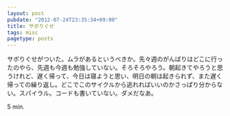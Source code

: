 ```yaml
---
layout: post
pubdate: "2012-07-24T23:35:34+09:00"
title: サボりぐせ
tags: misc
pagetype: posts
---
```

サボりぐせがついた。ムラがあるというべきか。先々週のがんばりはどこに行ったのやら、先週も今週も勉強していない。そろそろやろう。朝起きてやろうと思うけれど、遅く帰って、今日は寝ようと思い、明日の朝は起きられず、また遅く帰っての繰り返し。どこでこのサイクルから逃れればいいのかさっぱり分からない。スパイラル。コードも書いていない。ダメだなあ。

5 min.
